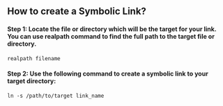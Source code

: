 <!-- Author: Aman Kumar -->
<!-- Created Date: 06-Aug-2025 -->
## How to create a Symbolic Link?

#### Step 1: Locate the file or directory which will be the target for your link. You can use realpath command to find the full path to the target file or directory.
```
realpath filename
```
#### Step 2: Use the following command to create a symbolic link to your target directory:
```
ln -s /path/to/target link_name
```
